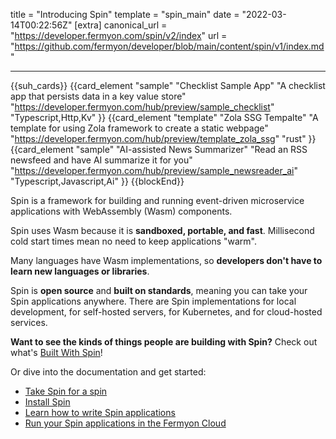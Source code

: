 title = "Introducing Spin"
template = "spin_main"
date = "2022-03-14T00:22:56Z"
[extra]
canonical_url = "https://developer.fermyon.com/spin/v2/index"
url = "https://github.com/fermyon/developer/blob/main/content/spin/v1/index.md"


---

{{suh_cards}}
{{card_element "sample" "Checklist Sample App" "A checklist app that persists data in a key value store" "https://developer.fermyon.com/hub/preview/sample_checklist" "Typescript,Http,Kv" }}
{{card_element "template" "Zola SSG Tempalte" "A template for using Zola framework to create a static webpage" "https://developer.fermyon.com/hub/preview/template_zola_ssg" "rust" }}
{{card_element "sample" "AI-assisted News Summarizer" "Read an RSS newsfeed and have AI summarize it for you" "https://developer.fermyon.com/hub/preview/sample_newsreader_ai" "Typescript,Javascript,Ai" }}
{{blockEnd}}

Spin is a framework for building and running event-driven microservice applications with WebAssembly (Wasm) components.

Spin uses Wasm because it is **sandboxed, portable, and fast**.  Millisecond cold start times mean no need to keep applications "warm".

Many languages have Wasm implementations, so **developers don't have to learn new languages or libraries**.

Spin is **open source** and **built on standards**, meaning you can take your Spin applications anywhere.  There are Spin implementations for local development, for self-hosted servers, for Kubernetes, and for cloud-hosted services.

**Want to see the kinds of things people are building with Spin?**  Check out what's [Built With Spin](./see-what-people-have-built-with-spin)!

Or dive into the documentation and get started:

- [Take Spin for a spin](quickstart)
- [Install Spin](install)
- [Learn how to write Spin applications](writing-apps)
- [Run your Spin applications in the Fermyon Cloud](/cloud/index)
